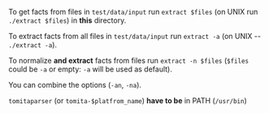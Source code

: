 To get facts from files in `test/data/input` run `extract $files` (on UNIX run `./extract $files`) in **this** directory.

To extract facts from all files in `test/data/input` run `extract -a` (on UNIX -- `./extract -a`).

To normalize **and extract** facts from files run `extract -n $files` (`$files` could be `-a` or empty: `-a` will be used as default).

You can combine the options (`-an`, `-na`).

`tomitaparser` (or `tomita-$platfrom_name`) **have to be** in PATH (`/usr/bin`)
